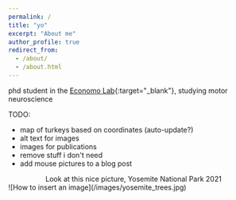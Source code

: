 ```yaml
---
permalink: /
title: "yo"
excerpt: "About me"
author_profile: true
redirect_from: 
  - /about/
  - /about.html
---
```


phd student in the [Economo Lab](https://economolab.org/){:target="_blank"}, studying motor neuroscience

TODO:
  - map of turkeys based on coordinates (auto-update?)
  - alt text for images
  - images for publications
  - remove stuff i don't need
  - add mouse pictures to a blog post


<center> Look at this nice picture, Yosemite National Park 2021 </center>
![How to insert an image](/images/yosemite_trees.jpg)

